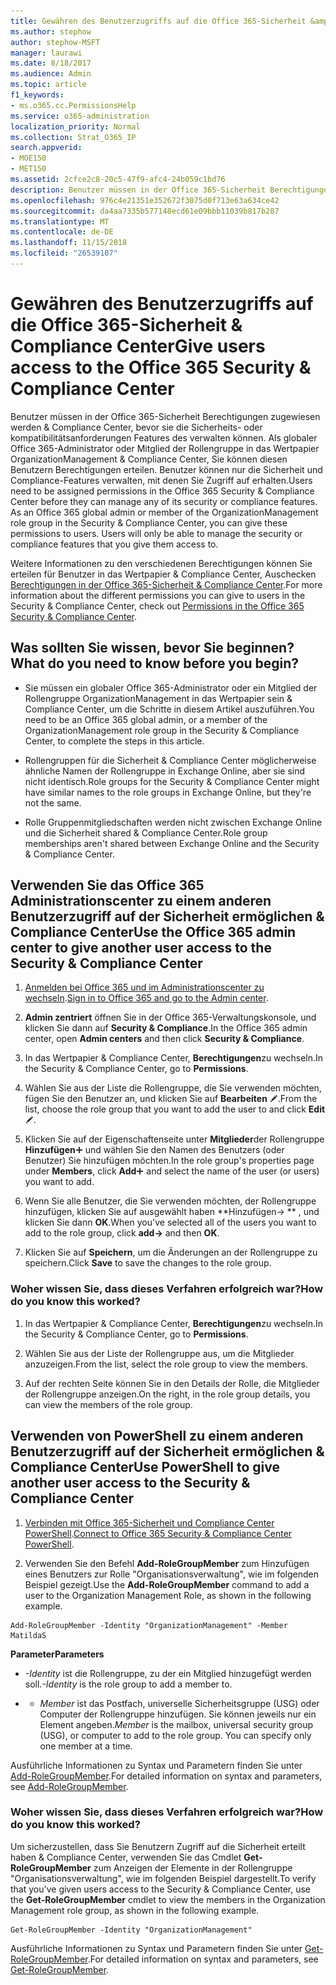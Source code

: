 ```yaml
---
title: Gewähren des Benutzerzugriffs auf die Office 365-Sicherheit &amp; Compliance Center
ms.author: stephow
author: stephow-MSFT
manager: laurawi
ms.date: 8/18/2017
ms.audience: Admin
ms.topic: article
f1_keywords:
- ms.o365.cc.PermissionsHelp
ms.service: o365-administration
localization_priority: Normal
ms.collection: Strat_O365_IP
search.appverid:
- MOE150
- MET150
ms.assetid: 2cfce2c8-20c5-47f9-afc4-24b059c1bd76
description: Benutzer müssen in der Office 365-Sicherheit Berechtigungen zugewiesen werden &amp; Compliance Center, bevor sie die Sicherheits- oder kompatibilitätsanforderungen Features des verwalten können.
ms.openlocfilehash: 976c4e21351e352672f3075d0f713e63a634ce42
ms.sourcegitcommit: da4aa7335b577148ecd61e09bbb11039b817b287
ms.translationtype: MT
ms.contentlocale: de-DE
ms.lasthandoff: 11/15/2018
ms.locfileid: "26539107"
---
```

# <a name="give-users-access-to-the-office-365-security-amp-compliance-center"></a><span data-ttu-id="b9312-103">Gewähren des Benutzerzugriffs auf die Office 365-Sicherheit &amp; Compliance Center</span><span class="sxs-lookup"><span data-stu-id="b9312-103">Give users access to the Office 365 Security &amp; Compliance Center</span></span>

<span data-ttu-id="b9312-p101">Benutzer müssen in der Office 365-Sicherheit Berechtigungen zugewiesen werden &amp; Compliance Center, bevor sie die Sicherheits- oder kompatibilitätsanforderungen Features des verwalten können. Als globaler Office 365-Administrator oder Mitglied der Rollengruppe in das Wertpapier OrganizationManagement &amp; Compliance Center, Sie können diesen Benutzern Berechtigungen erteilen. Benutzer können nur die Sicherheit und Compliance-Features verwalten, mit denen Sie Zugriff auf erhalten.</span><span class="sxs-lookup"><span data-stu-id="b9312-p101">Users need to be assigned permissions in the Office 365 Security &amp; Compliance Center before they can manage any of its security or compliance features. As an Office 365 global admin or member of the OrganizationManagement role group in the Security &amp; Compliance Center, you can give these permissions to users. Users will only be able to manage the security or compliance features that you give them access to.</span></span> 
  
<span data-ttu-id="b9312-107">Weitere Informationen zu den verschiedenen Berechtigungen können Sie erteilen für Benutzer in das Wertpapier &amp; Compliance Center, Auschecken [Berechtigungen in der Office 365-Sicherheit &amp; Compliance Center](permissions-in-the-security-and-compliance-center.md).</span><span class="sxs-lookup"><span data-stu-id="b9312-107">For more information about the different permissions you can give to users in the Security &amp; Compliance Center, check out [Permissions in the Office 365 Security &amp; Compliance Center](permissions-in-the-security-and-compliance-center.md).</span></span>
  
## <a name="what-do-you-need-to-know-before-you-begin"></a><span data-ttu-id="b9312-108">Was sollten Sie wissen, bevor Sie beginnen?</span><span class="sxs-lookup"><span data-stu-id="b9312-108">What do you need to know before you begin?</span></span>

- <span data-ttu-id="b9312-109">Sie müssen ein globaler Office 365-Administrator oder ein Mitglied der Rollengruppe OrganizationManagement in das Wertpapier sein &amp; Compliance Center, um die Schritte in diesem Artikel auszuführen.</span><span class="sxs-lookup"><span data-stu-id="b9312-109">You need to be an Office 365 global admin, or a member of the OrganizationManagement role group in the Security &amp; Compliance Center, to complete the steps in this article.</span></span>
    
- <span data-ttu-id="b9312-110">Rollengruppen für die Sicherheit &amp; Compliance Center möglicherweise ähnliche Namen der Rollengruppe in Exchange Online, aber sie sind nicht identisch.</span><span class="sxs-lookup"><span data-stu-id="b9312-110">Role groups for the Security &amp; Compliance Center might have similar names to the role groups in Exchange Online, but they're not the same.</span></span> 
    
- <span data-ttu-id="b9312-111">Rolle Gruppenmitgliedschaften werden nicht zwischen Exchange Online und die Sicherheit shared &amp; Compliance Center.</span><span class="sxs-lookup"><span data-stu-id="b9312-111">Role group memberships aren't shared between Exchange Online and the Security &amp; Compliance Center.</span></span>
    
## <a name="use-the-office-365-admin-center-to-give-another-user-access-to-the-security-amp-compliance-center"></a><span data-ttu-id="b9312-112">Verwenden Sie das Office 365 Administrationscenter zu einem anderen Benutzerzugriff auf der Sicherheit ermöglichen &amp; Compliance Center</span><span class="sxs-lookup"><span data-stu-id="b9312-112">Use the Office 365 admin center to give another user access to the Security &amp; Compliance Center</span></span>

1. <span data-ttu-id="b9312-113">[Anmelden bei Office 365 und im Administrationscenter zu wechseln](https://go.microsoft.com/fwlink/p/?LinkId=525275).</span><span class="sxs-lookup"><span data-stu-id="b9312-113">[Sign in to Office 365 and go to the Admin center](https://go.microsoft.com/fwlink/p/?LinkId=525275).</span></span>
    
2. <span data-ttu-id="b9312-114">**Admin zentriert** öffnen Sie in der Office 365-Verwaltungskonsole, und klicken Sie dann auf **Security &amp; Compliance**.</span><span class="sxs-lookup"><span data-stu-id="b9312-114">In the Office 365 admin center, open **Admin centers** and then click **Security &amp; Compliance**.</span></span> 
    
3. <span data-ttu-id="b9312-115">In das Wertpapier &amp; Compliance Center, **Berechtigungen**zu wechseln.</span><span class="sxs-lookup"><span data-stu-id="b9312-115">In the Security &amp; Compliance Center, go to **Permissions**.</span></span>
    
4. <span data-ttu-id="b9312-116">Wählen Sie aus der Liste die Rollengruppe, die Sie verwenden möchten, fügen Sie den Benutzer an, und klicken Sie auf **Bearbeiten** ![Bearbeitungssymbol](media/O365_MDM_CreatePolicy_EditIcon.gif).</span><span class="sxs-lookup"><span data-stu-id="b9312-116">From the list, choose the role group that you want to add the user to and click **Edit** ![Edit icon](media/O365_MDM_CreatePolicy_EditIcon.gif).</span></span>
    
5. <span data-ttu-id="b9312-117">Klicken Sie auf der Eigenschaftenseite unter **Mitglieder**der Rollengruppe **Hinzufügen**![Symbol hinzufügen](media/ITPro-EAC-AddIcon.gif) und wählen Sie den Namen des Benutzers (oder Benutzer) Sie hinzufügen möchten.</span><span class="sxs-lookup"><span data-stu-id="b9312-117">In the role group's properties page under **Members**, click **Add**![Add Icon](media/ITPro-EAC-AddIcon.gif) and select the name of the user (or users) you want to add.</span></span> 
    
6. <span data-ttu-id="b9312-118">Wenn Sie alle Benutzer, die Sie verwenden möchten, der Rollengruppe hinzufügen, klicken Sie auf ausgewählt haben \*\*Hinzufügen-\> \*\* , und klicken Sie dann **OK**.</span><span class="sxs-lookup"><span data-stu-id="b9312-118">When you've selected all of the users you want to add to the role group, click **add-\>** and then **OK**.</span></span>
    
7. <span data-ttu-id="b9312-119">Klicken Sie auf **Speichern**, um die Änderungen an der Rollengruppe zu speichern.</span><span class="sxs-lookup"><span data-stu-id="b9312-119">Click **Save** to save the changes to the role group.</span></span> 
    
### <a name="how-do-you-know-this-worked"></a><span data-ttu-id="b9312-120">Woher wissen Sie, dass dieses Verfahren erfolgreich war?</span><span class="sxs-lookup"><span data-stu-id="b9312-120">How do you know this worked?</span></span>

1. <span data-ttu-id="b9312-121">In das Wertpapier &amp; Compliance Center, **Berechtigungen**zu wechseln.</span><span class="sxs-lookup"><span data-stu-id="b9312-121">In the Security &amp; Compliance Center, go to **Permissions**.</span></span>
    
2. <span data-ttu-id="b9312-122">Wählen Sie aus der Liste der Rollengruppe aus, um die Mitglieder anzuzeigen.</span><span class="sxs-lookup"><span data-stu-id="b9312-122">From the list, select the role group to view the members.</span></span>
    
3. <span data-ttu-id="b9312-123">Auf der rechten Seite können Sie in den Details der Rolle, die Mitglieder der Rollengruppe anzeigen.</span><span class="sxs-lookup"><span data-stu-id="b9312-123">On the right, in the role group details, you can view the members of the role group.</span></span>
    
## <a name="use-powershell-to-give-another-user-access-to-the-security-amp-compliance-center"></a><span data-ttu-id="b9312-124">Verwenden von PowerShell zu einem anderen Benutzerzugriff auf der Sicherheit ermöglichen &amp; Compliance Center</span><span class="sxs-lookup"><span data-stu-id="b9312-124">Use PowerShell to give another user access to the Security &amp; Compliance Center</span></span>

1. <span data-ttu-id="b9312-125">[Verbinden mit Office 365-Sicherheit und Compliance Center PowerShell](https://docs.microsoft.com/en-us/powershell/exchange/office-365-scc/connect-to-scc-powershell/connect-to-scc-powershell?view=exchange-ps).</span><span class="sxs-lookup"><span data-stu-id="b9312-125">[Connect to Office 365 Security & Compliance Center PowerShell](https://docs.microsoft.com/en-us/powershell/exchange/office-365-scc/connect-to-scc-powershell/connect-to-scc-powershell?view=exchange-ps).</span></span>
    
2. <span data-ttu-id="b9312-126">Verwenden Sie den Befehl **Add-RoleGroupMember** zum Hinzufügen eines Benutzers zur Rolle "Organisationsverwaltung", wie im folgenden Beispiel gezeigt.</span><span class="sxs-lookup"><span data-stu-id="b9312-126">Use the **Add-RoleGroupMember** command to add a user to the Organization Management Role, as shown in the following example.</span></span> 
    
  ```
  Add-RoleGroupMember -Identity "OrganizationManagement" -Member MatildaS
  
  ```

 <span data-ttu-id="b9312-127">**Parameter**</span><span class="sxs-lookup"><span data-stu-id="b9312-127">**Parameters**</span></span>
  
-  <span data-ttu-id="b9312-128">_-Identity_ ist die Rollengruppe, zu der ein Mitglied hinzugefügt werden soll.</span><span class="sxs-lookup"><span data-stu-id="b9312-128">_-Identity_ is the role group to add a member to.</span></span> 
    
- - <span data-ttu-id="b9312-p102">_Member_ ist das Postfach, universelle Sicherheitsgruppe (USG) oder Computer der Rollengruppe hinzufügen. Sie können jeweils nur ein Element angeben.</span><span class="sxs-lookup"><span data-stu-id="b9312-p102">_Member_ is the mailbox, universal security group (USG), or computer to add to the role group. You can specify only one member at a time.</span></span> 
    
<span data-ttu-id="b9312-131">Ausführliche Informationen zu Syntax und Parametern finden Sie unter [Add-RoleGroupMember](https://go.microsoft.com/fwlink/p/?LinkId=510859).</span><span class="sxs-lookup"><span data-stu-id="b9312-131">For detailed information on syntax and parameters, see [Add-RoleGroupMember](https://go.microsoft.com/fwlink/p/?LinkId=510859).</span></span>
  
### <a name="how-do-you-know-this-worked"></a><span data-ttu-id="b9312-132">Woher wissen Sie, dass dieses Verfahren erfolgreich war?</span><span class="sxs-lookup"><span data-stu-id="b9312-132">How do you know this worked?</span></span>

<span data-ttu-id="b9312-133">Um sicherzustellen, dass Sie Benutzern Zugriff auf die Sicherheit erteilt haben &amp; Compliance Center, verwenden Sie das Cmdlet **Get-RoleGroupMember** zum Anzeigen der Elemente in der Rollengruppe "Organisationsverwaltung", wie im folgenden Beispiel dargestellt.</span><span class="sxs-lookup"><span data-stu-id="b9312-133">To verify that you've given users access to the Security &amp; Compliance Center, use the **Get-RoleGroupMember** cmdlet to view the members in the Organization Management role group, as shown in the following example.</span></span> 
  
```
Get-RoleGroupMember -Identity "OrganizationManagement"

```

<span data-ttu-id="b9312-134">Ausführliche Informationen zu Syntax und Parametern finden Sie unter [Get-RoleGroupMember](https://go.microsoft.com/fwlink/p/?LinkId=510860).</span><span class="sxs-lookup"><span data-stu-id="b9312-134">For detailed information on syntax and parameters, see [Get-RoleGroupMember](https://go.microsoft.com/fwlink/p/?LinkId=510860).</span></span>
  

